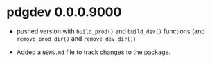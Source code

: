 # pdgdev 0.0.0.9000

+ pushed version with `build_prod()` and `build_dev()` functions (and `remove_prod_dir()` and `remove_dev_dir()`)

* Added a `NEWS.md` file to track changes to the package.
